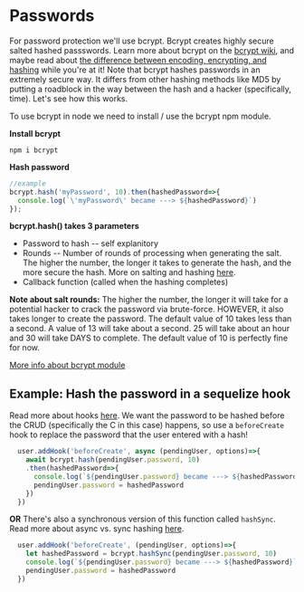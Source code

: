 # Passwords

For password protection we'll use bcrypt. Bcrypt creates highly secure salted hashed passswords. Learn more about bcrypt on the [bcrypt wiki](http://en.wikipedia.org/wiki/Bcrypt), and maybe read about [the difference between encoding, encrypting, and hashing](https://medium.com/swlh/the-difference-between-encoding-encryption-and-hashing-878c606a7aff#:~:text=%2D%20Encryption%20is%20a%20process%20to,into%20a%20fixed%2Dlength%20string.) while you're at it! Note that bcrypt hashes passwords in an extremely secure way. It differs from other hashing methods like MD5 by putting a roadblock in the way between the hash and a hacker \(specifically, time\). Let's see how this works.

To use bcrypt in node we need to install / use the bcrypt npm module.

**Install bcrypt**

```text
npm i bcrypt
```

**Hash password**

```javascript
//example
bcrypt.hash('myPassword', 10).then(hashedPassword=>{
  console.log(`\'myPassword\' became ---> ${hashedPassword}`)
});
```

**bcrypt.hash\(\) takes 3 parameters**

* Password to hash -- self explanitory
* Rounds -- Number of rounds of processing when generating the salt. The higher the number, the longer it takes to generate the hash, and the more secure the hash. More on salting and hashing [here](https://medium.com/swlh/introduction-to-salted-hashed-passwords-d19bd6f92480).
* Callback function \(called when the hashing completes\)

**Note about salt rounds:** The higher the number, the longer it will take for a potential hacker to crack the password via brute-force. HOWEVER, it also takes longer to create the password. The default value of 10 takes less than a second. A value of 13 will take about a second. 25 will take about an hour and 30 will take DAYS to complete. The default value of 10 is perfectly fine for now.

[More info about bcrypt module](https://www.npmjs.com/package/bcrypt)

## Example: Hash the password in a sequelize hook

Read more about hooks [here](https://sequelize.org/master/manual/hooks.html). We want the password to be hashed before the CRUD \(specifically the C in this case\) happens, so use a `beforeCreate` hook to replace the password that the user entered with a hash!

```javascript
  user.addHook('beforeCreate', async (pendingUser, options)=>{
    await bcrypt.hash(pendingUser.password, 10)
    .then(hashedPassword=>{
      console.log(`${pendingUser.password} became ---> ${hashedPassword}`)
      pendingUser.password = hashedPassword
    })
  })
```

**OR** There's also a synchronous version of this function called `hashSync`. Read more about async vs. sync hashing [here](https://www.npmjs.com/package/bcrypt#why-is-async-mode-recommended-over-sync-mode).

```javascript
  user.addHook('beforeCreate', (pendingUser, options)=>{
    let hashedPassword = bcrypt.hashSync(pendingUser.password, 10)
    console.log(`${pendingUser.password} became ---> ${hashedPassword}`)
    pendingUser.password = hashedPassword
  })
```

